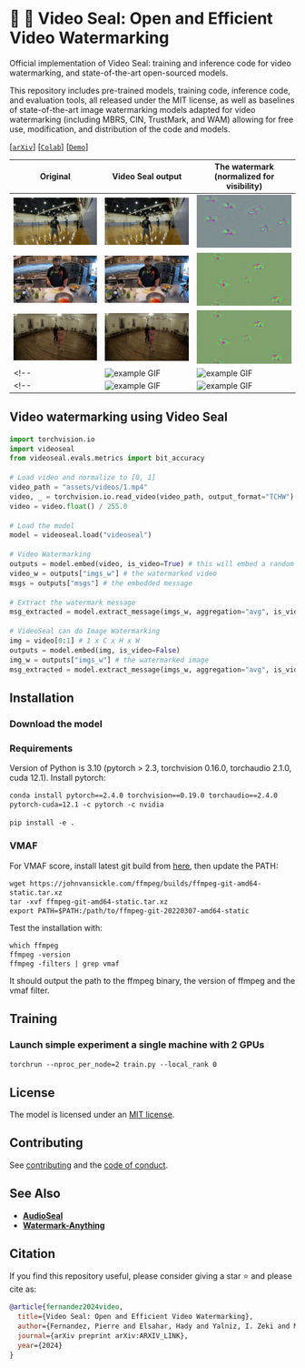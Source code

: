 # :movie_camera: :seal: Video Seal: Open and Efficient Video Watermarking


Official implementation of Video Seal: training and inference code for video watermarking, and state-of-the-art open-sourced models.

This repository includes pre-trained models, training code, inference code, and evaluation tools, all released under the MIT license, as well as baselines of state-of-the-art image watermarking models adapted for video watermarking (including MBRS, CIN, TrustMark, and WAM) allowing for free use, modification, and distribution of the code and models. 
<!-- Our approach leverages temporal watermark propagation, a novel technique that converts any image watermarking model into an efficient video watermarking model, eliminating the need to watermark every frame in a video. We also propose a multistage training regimen that includes image pre-training, hybrid post-training, and extractor fine-tuning, supplemented with a range of differentiable augmentations. 
-->

[[`arXiv`](https://arxiv.org/abs/ARXIV_LINK)]
[[`Colab`](https://colab.research.google.com/github/facebookresearch/videoseal/blob/main/notebooks/colab.ipynb)]
[[`Demo`](https://aidemos.meta.com/videoseal)]

| Original | Video Seal output | The watermark (normalized for visibility)|
|---|---|---|
| <img src="./.github/_README_/1.gif" alt="example GIF" style="max-width: 100%; height: auto;"> | <img src="./.github/_README_/1_diff.gif" alt="example GIF" style="max-width: 100%; height: auto;"> | <img src="./.github/_README_/1_wm.gif" alt="example GIF" style="max-width: 100%; height: auto;"> |
| <img src="./.github/_README_/2.gif" alt="example GIF" style="max-width: 100%; height: auto;"> | <img src="./.github/_README_/2_diff.gif" alt="example GIF" style="max-width: 100%; height: auto;"> | <img src="./.github/_README_/2_wm.gif" alt="example GIF" style="max-width: 100%; height: auto;"> |
| <img src="./.github/_README_/3.gif" alt="example GIF" style="max-width: 100%; height: auto;"> | <img src="./.github/_README_/3_diff.gif" alt="example GIF" style="max-width: 100%; height: auto;"> | <img src="./.github/_README_/2_wm.gif" alt="example GIF" style="max-width: 100%; height: auto;"> |
<!-- | <img src="./.github/_README_/4.gif" alt="example GIF" style="max-width: 100%; height: auto;"> | <img src="./.github/_README_/4_diff.gif" alt="example GIF" style="max-width: 100%; height: auto;"> | <img src="./.github/_README_/4_wm.gif" alt="example GIF" style="max-width: 100%; height: auto;"> | -->
<!-- | <img src="./.github/_README_/5.gif" alt="example GIF" style="max-width: 100%; height: auto;"> | <img src="./.github/_README_/5_diff.gif" alt="example GIF" style="max-width: 100%; height: auto;"> | <img src="./.github/_README_/5_wm.gif" alt="example GIF" style="max-width: 100%; height: auto;"> | -->


## Video watermarking using Video Seal  

```python
import torchvision.io
import videoseal
from videoseal.evals.metrics import bit_accuracy

# Load video and normalize to [0, 1]
video_path = "assets/videos/1.mp4"
video, _ = torchvision.io.read_video(video_path, output_format="TCHW")
video = video.float() / 255.0

# Load the model
model = videoseal.load("videoseal")

# Video Watermarking
outputs = model.embed(video, is_video=True) # this will embed a random msg
video_w = outputs["imgs_w"] # the watermarked video
msgs = outputs["msgs"] # the embedded message

# Extract the watermark message
msg_extracted = model.extract_message(imgs_w, aggregation="avg", is_video=True)

# VideoSeal can do Image Watermarking
img = video[0:1] # 1 x C x H x W
outputs = model.embed(img, is_video=False)
img_w = outputs["imgs_w"] # the watermarked image
msg_extracted = model.extract_message(imgs_w, aggregation="avg", is_video=False)
```



## Installation

### Download the model

### Requirements

Version of Python is 3.10 (pytorch > 2.3, torchvision 0.16.0, torchaudio 2.1.0, cuda 12.1).
Install pytorch:

```
conda install pytorch==2.4.0 torchvision==0.19.0 torchaudio==2.4.0 pytorch-cuda=12.1 -c pytorch -c nvidia

pip install -e . 
```

### VMAF

For VMAF score, install latest git build from [here](https://johnvansickle.com/ffmpeg/builds), then update the PATH:

```
wget https://johnvansickle.com/ffmpeg/builds/ffmpeg-git-amd64-static.tar.xz
tar -xvf ffmpeg-git-amd64-static.tar.xz 
export PATH=$PATH:/path/to/ffmpeg-git-20220307-amd64-static
```

Test the installation with:
```
which ffmpeg
ffmpeg -version
ffmpeg -filters | grep vmaf
```
It should output the path to the ffmpeg binary, the version of ffmpeg and the vmaf filter.




## Training


### Launch simple experiment a single machine with 2 GPUs 

```
torchrun --nproc_per_node=2 train.py --local_rank 0  
```





## License

The model is licensed under an [MIT license](LICENSE).

## Contributing

See [contributing](.github/CONTRIBUTING.md) and the [code of conduct](.github/CODE_OF_CONDUCT.md).

## See Also

- [**AudioSeal**](https://github.com/facebookresearch/audioseal)
- [**Watermark-Anything**](https://github.com/facebookresearch/watermark-anything/)

## Citation

If you find this repository useful, please consider giving a star :star: and please cite as:

```bibtex
@article{fernandez2024video,
  title={Video Seal: Open and Efficient Video Watermarking},
  author={Fernandez, Pierre and Elsahar, Hady and Yalniz, I. Zeki and Mourachko, Alexandre},
  journal={arXiv preprint arXiv:ARXIV_LINK},
  year={2024}
}